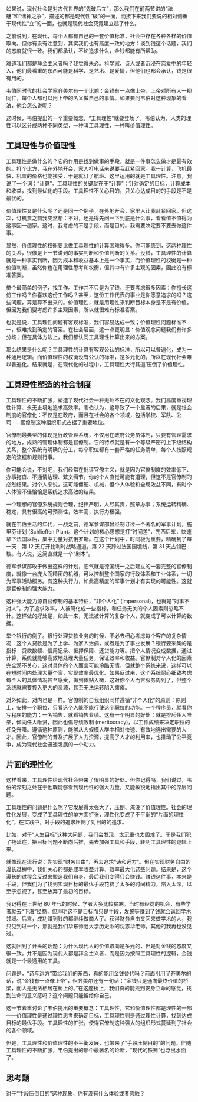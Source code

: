 如果说，现代社会是对古代世界的“先破后立”，那么我们在前两节讲的“祛魅”和“诸神之争”，描述的都是现代性“破”的一面，而接下来我们要说的相对侧重于现代性“立”的一面，也就是现代社会究竟建立起了什么。

之前说到，在现代，每个人都有自己的一套价值标准，社会中存在各种各样的价值取向。但你有没有注意到，其实我们也有高度一致的地方：谈到钱这个话题，我们的态度就很一致。我们都承认，不论追求什么，金钱都能有所帮助。

难道我们都是拜金主义者吗？我觉得未必。科学家、诗人或者沉浸在恋爱中的年轻人，他们最看重的东西可能是科学、是艺术、是爱情，但他们也都会承认，钱是很有用的。

韦伯同时代的社会学家齐美尔有一个比喻：金钱有一点像上帝，上帝对所有人一视同仁，每个人都可以用上帝的名义做自己的事情。如果要问韦伯对这种现象的看法，他会怎么说呢？

这时候，韦伯提出的一个重要概念，“工具理性”就要登场了。韦伯认为，人类的理性可以区分成两种不同类型，一种叫工具理性，一种叫价值理性。

## 工具理性与价值理性

工具理性是做什么的？它的作用是找到做事的手段，就是一件事怎么做才是最有效的。打个比方，我在外地开会，家人打电话来说要我赶紧回家。我一计算，飞机最快，机票的价格也能接受，于是就订了航班。这里运用的就是工具理性。注意，我说了一个词：“计算”。工具理性的关键就在于“计算”：针对确定的目标，计算成本和收益，找到最优化的手段。工具理性不关心目的，只关心达成目的的手段是不是最优的。

价值理性又是什么呢？还是同一个例子，在外地开会，家里人让我赶紧回家。但这次，订机票之前我突然想：不对，还是得先问一下到底是什么事，看看值不值得为这事回一趟家。这时，我考虑的不是手段，而是目的。我需要决定要不要去做这件事。

显然，价值理性的权衡要比做工具理性的计算困难得多。你可能感到，这两种理性的关系，很像是上一节讲到的事实判断和价值判断的关系。没错，工具理性的计算就是一种事实判断，因为成本和收益基本上是一个事实，而价值理性的权衡是一种价值判断，虽然你也在用理性思考和权衡，但其中有许多主观的因素，因此没有标准答案。

举个最简单的例子，找工作。工作并不只是为了钱，还要考虑很多因素：你擅长这份工作吗？你喜欢这份工作吗？甚至，这份工作代表的事业是你愿意追求的吗？这些问题，算是算不出来的。价值理性，就是用理性来判断目标本身是不是有价值。但因为我们要考虑许多主观因素，所以就很难有标准答案。

也就是说，工具理性问题有客观标准，我们容易达成一致；价值理性问题标准不一，很难找到确定的答案。在社会层面，这一点更明显：价值观念问题我们有许多分歧；但在具体方法上，我们都认同工具理性计算出来的方案。

那么结果是什么呢？工具理性的计算有客观公认的标准，所以可以普遍化，成为一种通用逻辑。而价值理性的权衡没有公认的标准，是多元化的，所以在现代社会难以普遍化。结果就是，在现代化的过程中，工具理性大行其道’压倒了价值理性。

## 工具理性塑造的社会制度

工具理性的不断扩张，塑造了现代社会一种无处不在的文化观念。我们高度重视理性计算、永无止境地追求高效率。韦伯认为，这导致了一个显著的后果，就是社会制度的官僚化：不仅是在政府，而且在社会的各个领域，包括学校、军队、公司……官僚制这种组织形式占据了重要地位。

官僚制最典型的体现是行政管理系统，不仅用在政府公务员体制，只要有管理需求的地方，成熟的管理体制都是官僚制。它的特点就是有一个等级严密的上下级结构关系，整个系统有明确的分工，每个职位都有一套严格的任务清单，每个人按照规定的流程和规则行事。

你可能会说，不对吧，我们经常在批评官僚主义，就是因为官僚制度的效率低下、办事拖沓、不通情达理、繁文缛节。你的个人直觉可能有道理，但这不是官僚制的必然结果。对个人来说，这可能僵硬、机械，但个人体验和全局效益不同，有时个人体验不佳恰恰是系统追求高效的结果。

一个理想的官僚系统规则合理，纪律严明，人尽其责，照章办事；系统运转精确、稳定，具有很高的可预测性，效率高，执行力极强。

就在韦伯生活的年代，一战之前，德军参谋部曾经制订过一个著名的军事计划，施里芬计划 (Schlieffen Plan)。这个计划的核心思想是打“时间差”，先西后东，快速拿下法国以后，集中力量对抗俄罗斯。在这个计划中，时间极为重要，精确到了每一天：第 12 天打开比利时战略通道，第 22 天跨过法国国境线，第 31 天占领巴黎。有人说，这简直就是一个“剧本”。

德军参谋部敢于做出这样的计划，底气就是德国统一之后建立的一套完整的官僚制度，就像一台庞大而精密的机器，可以控制整个国家的行政体系和工业体系，一切为军事活动服务。有这种执行力，如此高精度的军事计划才有实现的可能性。这就是官僚制的强大能力。

这种强大能力源自官僚制的基本特征，“非个人化” (impersonal)，也就是“对事不对人”。为了追求效率，人被简化成一些指标，和任务无关的个人因素则忽略不计。这样做的好处是，如此一来，无法被计算的复杂个人，就变成了可以计算的数据。

举个银行的例子。银行处理贷款业务的时候，不必去细心考虑每个客户的复杂情况：这个人贷款是为了上学、为家人治病，或者是为了事业发展？银行要采集的是指标：贷款数额、信用记录、抵押保障、还贷能力等。把个人情况变成数据，通过计算，系统就能够高效地处理大量任务，保证效率和收益。官僚制对个人化的因素完全漠不关心，这对具体的个人而言可能冷酷无情，但就整个系统来说，这样可以在短时间内处理大量个案，实现效率最优化。如果反过来，这个系统耐心细致考虑每个人的具体情况甚至感受，做到体贴入微，这对你个人而言服务周到了，但整个系统就需要投入更大的资源，甚至无法运转陷入瘫痪。

对外如此，对内也是一样。官僚制的自我组织同样遵循“非个人化”的原则：原则上，安排一个职位，只看这个人能不能行使这个职位的功能。一个程序员，就看你写程序的能力；一名销售，就看销售业绩。这有一个明显的好处：就是排斥任人唯亲，倾向任人唯贤，因此也倡导绩效制 (meritocracy)，以工作成绩来决定职位的任免升降。遵循这种原则，能够从大规模人群中相对快速、有效地选出需要的人才。因此，官僚制的普及扩展了人力资源，提高了人才的利用率，也推动了公平竞争，成为现代社会迅速发展的一个动力。

## 片面的理性化

这样看来，工具理性给现代社会带来了很明显的好处。但你记得吗，我们说过，韦伯的深刻之处在于他既能够看到现代性的强大力量，又能敏锐地指出其中的深层问题。

工具理性的问题是什么呢？它发展得太强大了，压倒、淹没了价值理性。社会的理性化发展，变成了工具理性的单方面扩张，理性化变成了不平衡的“片面的理性化”。在实践中，对手段的追求压倒了对目的的追求。

比如，对于“人生目标”这种大问题，我们会发现，太沉重也太困难了。于是我们犯了拖延症，把目标问题不断向后推，先去加强工具和手段，转到工具理性的逻辑上来。

就像现在流行说：先实现“财务自由”，再去追求“诗和远方”。但在实现财务自由的漫长过程中，我们关心的都是成本收益计算、效率最大化这些问题。结果是，这个漫长的过程会反过来塑造我们自身，最后我们变得只会赚钱。赚钱这件事，本来是手段，但我们为了找到实现目标的最优手段花费了太多的时间精力，陷入太深，以至于忽视了，甚至放弃了最初的目标。

我记得在上世纪 80 年代的时候，学者大多比较贫寒。当时有经商的机会，有些学者就去“下海”经商，但声明这不是目标而只是手段，发誓等赚到了钱就会返回学术领域。后来，成功赚到钱的都继续做商人了。获得财务自由又回来做学术的人，我只见到过一个，那就是我们华东师范大学历史系的沈志华老师，其他的我再也没见过。

这就回到了开头的话题：为什么现代人的价值取向是多元的，但是对金钱的态度又很一致。并不是因为现代人都是拜金主义者，而是因为按照工具理性的逻辑，金钱就是一个最通用的工具。

问题是，“诗与远方”带给我们的东西，真的能用金钱替代吗？前面引用了齐美尔的话，说“金钱有一点像上帝”，但齐美尔还有一句话：“金钱只是通向最终价值的桥梁，而人是无法栖居在桥上的。”在这座桥上，我们真的能找到安身立命的感觉，找到生命的意义感吗？这个问题只能留给你自己。

这一节着重讨论了韦伯提出的重要概念：工具理性，它和价值理性都是理性的一部——价值理性是通过理性思考来确定目标，工具理性则是通过理性计算，找到达成目标的最优手段。工具理性的扩张，使得官僚制这种强大的组织形式蔓延到了社会的各个领域。

但是，工具理性和价值理性的不平衡发展，也带来了“手段压倒目的”的问题。伴随工具理性的不断扩张，韦伯提出的那个最著名的论断，“现代的铁笼”也浮出水面了。

## 思考题

对于“手段压倒目的”这种现象，你有没有什么体验或者感触？